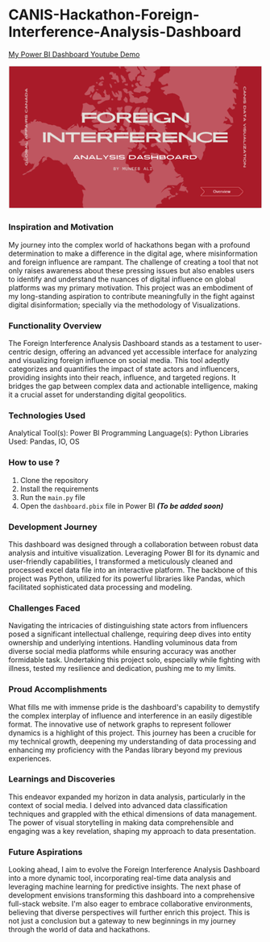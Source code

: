 # CANIS-Hackathon-Foreign-Interference-Analysis-Dashboard

[My Power BI Dashboard Youtube Demo](https://youtu.be/EJQ_PQ-CeHY)

<img src="Power BI/ScreenShots/Screenshot_1.png" alt="Power BI/ScreenShots/Screenshot_1.png" width=""/>

### Inspiration and Motivation
My journey into the complex world of hackathons began with a profound determination to make a difference in the digital age, where misinformation and foreign influence are rampant. The challenge of creating a tool that not only raises awareness about these pressing issues but also enables users to identify and understand the nuances of digital influence on global platforms was my primary motivation. This project was an embodiment of my long-standing aspiration to contribute meaningfully in the fight against digital disinformation; specially via the methodology of Visualizations.

### Functionality Overview
The Foreign Interference Analysis Dashboard stands as a testament to user-centric design, offering an advanced yet accessible interface for analyzing and visualizing foreign influence on social media. This tool adeptly categorizes and quantifies the impact of state actors and influencers, providing insights into their reach, influence, and targeted regions. It bridges the gap between complex data and actionable intelligence, making it a crucial asset for understanding digital geopolitics.

### Technologies Used
Analytical Tool(s): Power BI
Programming Language(s): Python
Libraries Used: Pandas, IO, OS

### How to use ?
1. Clone the repository
2. Install the requirements
3. Run the `main.py` file
4. Open the `dashboard.pbix` file in Power BI **_(To be added soon)_**

### Development Journey
This dashboard was designed through a collaboration between robust data analysis and intuitive visualization. Leveraging Power BI for its dynamic and user-friendly capabilities, I transformed a meticulously cleaned and processed excel data file into an interactive platform. The backbone of this project was Python, utilized for its powerful libraries like Pandas, which facilitated sophisticated data processing and modeling.

### Challenges Faced
Navigating the intricacies of distinguishing state actors from influencers posed a significant intellectual challenge, requiring deep dives into entity ownership and underlying intentions. Handling voluminous data from diverse social media platforms while ensuring accuracy was another formidable task. Undertaking this project solo, especially while fighting with illness, tested my resilience and dedication, pushing me to my limits.

### Proud Accomplishments
What fills me with immense pride is the dashboard's capability to demystify the complex interplay of influence and interference in an easily digestible format. The innovative use of network graphs to represent follower dynamics is a highlight of this project. This journey has been a crucible for my technical growth, deepening my understanding of data processing and enhancing my proficiency with the Pandas library beyond my previous experiences. 

### Learnings and Discoveries
This endeavor expanded my horizon in data analysis, particularly in the context of social media. I delved into advanced data classification techniques and grappled with the ethical dimensions of data management. The power of visual storytelling in making data comprehensible and engaging was a key revelation, shaping my approach to data presentation.

### Future Aspirations
Looking ahead, I aim to evolve the Foreign Interference Analysis Dashboard into a more dynamic tool, incorporating real-time data analysis and leveraging machine learning for predictive insights. The next phase of development envisions transforming this dashboard into a comprehensive full-stack website. I'm also eager to embrace collaborative environments, believing that diverse perspectives will further enrich this project. This is not just a conclusion but a gateway to new beginnings in my journey through the world of data and hackathons.
